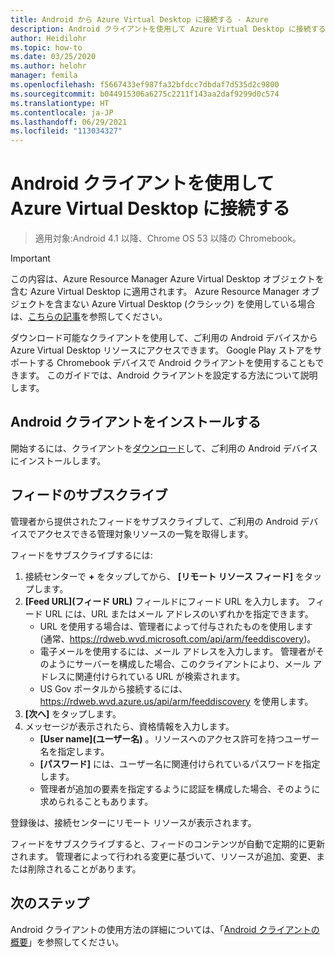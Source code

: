 ```yaml
---
title: Android から Azure Virtual Desktop に接続する - Azure
description: Android クライアントを使用して Azure Virtual Desktop に接続する方法。
author: Heidilohr
ms.topic: how-to
ms.date: 03/25/2020
ms.author: helohr
manager: femila
ms.openlocfilehash: f5667433ef987fa32bfdcc7dbdaf7d535d2c9800
ms.sourcegitcommit: b044915306a6275c2211f143aa2daf9299d0c574
ms.translationtype: HT
ms.contentlocale: ja-JP
ms.lasthandoff: 06/29/2021
ms.locfileid: "113034327"
---
```

# <a name="connect-to-azure-virtual-desktop-with-the-android-client"></a>Android クライアントを使用して Azure Virtual Desktop に接続する

> 適用対象:Android 4.1 以降、Chrome OS 53 以降の Chromebook。

>[!IMPORTANT]
>この内容は、Azure Resource Manager Azure Virtual Desktop オブジェクトを含む Azure Virtual Desktop に適用されます。 Azure Resource Manager オブジェクトを含まない Azure Virtual Desktop (クラシック) を使用している場合は、[こちらの記事](../virtual-desktop-fall-2019/connect-android-2019.md)を参照してください。

ダウンロード可能なクライアントを使用して、ご利用の Android デバイスから Azure Virtual Desktop リソースにアクセスできます。 Google Play ストアをサポートする Chromebook デバイスで Android クライアントを使用することもできます。 このガイドでは、Android クライアントを設定する方法について説明します。

## <a name="install-the-android-client"></a>Android クライアントをインストールする

開始するには、クライアントを[ダウンロード](https://play.google.com/store/apps/details?id=com.microsoft.rdc.androidx)して、ご利用の Android デバイスにインストールします。

## <a name="subscribe-to-a-feed"></a>フィードのサブスクライブ

管理者から提供されたフィードをサブスクライブして、ご利用の Android デバイスでアクセスできる管理対象リソースの一覧を取得します。

フィードをサブスクライブするには:

1. 接続センターで **+** をタップしてから、 **[リモート リソース フィード]** をタップします。
2. **[Feed URL]\(フィード URL\)** フィールドにフィード URL を入力します。 フィード URL には、URL またはメール アドレスのいずれかを指定できます。
   - URL を使用する場合は、管理者によって付与されたものを使用します (通常、<https://rdweb.wvd.microsoft.com/api/arm/feeddiscovery>)。
   - 電子メールを使用するには、メール アドレスを入力します。 管理者がそのようにサーバーを構成した場合、このクライアントにより、メール アドレスに関連付けられている URL が検索されます。
   - US Gov ポータルから接続するには、<https://rdweb.wvd.azure.us/api/arm/feeddiscovery> を使用します。
3. **[次へ]** をタップします。
4. メッセージが表示されたら、資格情報を入力します。
   - **[User name]\(ユーザー名\)** 。リソースへのアクセス許可を持つユーザー名を指定します。
   - **[パスワード]** には、ユーザー名に関連付けられているパスワードを指定します。
   - 管理者が追加の要素を指定するように認証を構成した場合、そのように求められることもあります。

登録後は、接続センターにリモート リソースが表示されます。

フィードをサブスクライブすると、フィードのコンテンツが自動で定期的に更新されます。 管理者によって行われる変更に基づいて、リソースが追加、変更、または削除されることがあります。

## <a name="next-steps"></a>次のステップ

Android クライアントの使用方法の詳細については、「[Android クライアントの概要](/windows-server/remote/remote-desktop-services/clients/remote-desktop-android/)」を参照してください。
